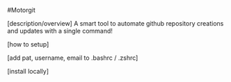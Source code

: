 #Motorgit

[description/overview]
A smart tool to automate github repository creations and updates with a single command!

[how to setup]

[add pat, username, email to .bashrc / .zshrc]

[install locally]

